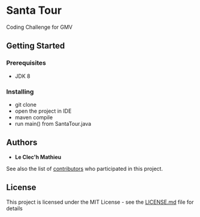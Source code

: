 # Santa Tour

Coding Challenge for GMV

## Getting Started


### Prerequisites

- JDK 8

### Installing

- git clone 
- open the project in IDE
- maven compile
- run main() from SantaTour.java

## Authors

* **Le Clec'h Mathieu** 

See also the list of [contributors](https://github.com/LeclechM/Santa-Tour/contributors) who participated in this project.

## License

This project is licensed under the MIT License - see the [LICENSE.md](LICENSE.md) file for details

